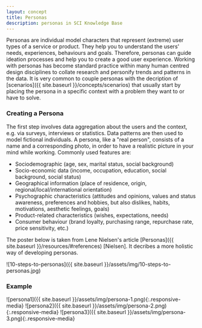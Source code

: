 ```yaml
---
layout: concept
title: Personas
description: personas in SCI Knowledge Base
---
```

Personas are individual model characters that represent (extreme) user types of a service or product. They help you to understand the users' needs, experiences, behaviours and goals. Therefore, personas can guide ideation processes and help you to create a good user experience. Working with personas has become standard practice within many human centred design disciplines to collate research and personify trends and patterns in the data. It is very common   to couple personas with the decription of [scenarios]({{ site.baseurl }}/concepts/scenarios) that usually start by placing the persona in a specific context with a problem they want to or have to solve.

### Creating a Persona
 
The first step involves data aggregation about the users and the context, e.g. via surveys, interviews or statistics. Data patterns are then used to model fictional individuals. A persona, like a "real person", consists of a name and a corresponding photo, in order to have a realistic picture in your mind while working. Commonly used features are:

- Sociodemographic (age, sex, marital status, social background) 
- Socio-economic data (income, occupation, education, social background, social status) 
- Geographical information (place of residence, origin, regional/local/international orientation)
- Psychographic characteristics (attitudes and opinions, values and status awareness, preferences and hobbies, but also dislikes, habits, motivations, aesthetic feelings, goals)
- Product-related characteristics (wishes, expectations, needs)  
- Consumer behaviour (brand loyalty, purchasing range, repurchase rate, price sensitivity, etc.)  

The poster below is taken from Lene Nielsen's article [Personas]({{ site.baseurl }}/resources/#references) [Nielsen]. It decribes a more holistic way of developing personas.

![10-steps-to-personas]({{ site.baseurl }}/assets/img/10-steps-to-personas.jpg)

### Example
![persona1]({{ site.baseurl }}/assets/img/persona-1.png){:.responsive-media}
![persona2]({{ site.baseurl }}/assets/img/persona-2.png){:.responsive-media}
![persona3]({{ site.baseurl }}/assets/img/persona-3.png){:.responsive-media}